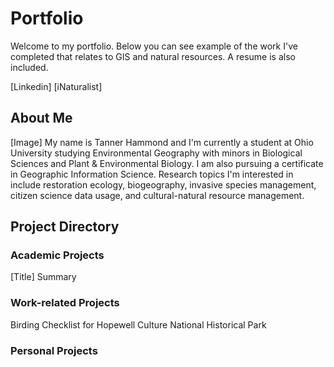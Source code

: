 # Portfolio
Welcome to my portfolio. Below you can see example of the work I've completed that relates to GIS and natural resources. A resume is also included. 

[Linkedin]
[iNaturalist]

## About Me
[Image]
My name is Tanner Hammond and I'm currently a student at Ohio University studying Environmental Geography with minors in Biological Sciences and Plant & Environmental Biology. I am also pursuing a certificate in Geographic Information Science. 
Research topics I'm interested in include restoration ecology, biogeography, invasive species management, citizen science data usage, and cultural-natural resource management. 

## Project Directory
### Academic Projects
[Title]
Summary
### Work-related Projects
Birding Checklist for Hopewell Culture National Historical Park
### Personal Projects
